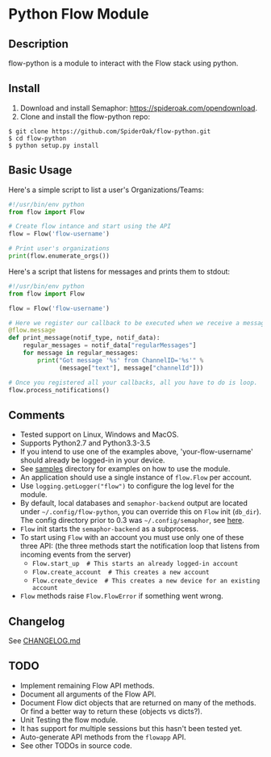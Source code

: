 # Python Flow Module

## Description

flow-python is a module to interact with the Flow stack using python.

## Install

1. Download and install Semaphor: https://spideroak.com/opendownload.
2. Clone and install the flow-python repo:
```
$ git clone https://github.com/SpiderOak/flow-python.git
$ cd flow-python
$ python setup.py install
```
## Basic Usage

Here's a simple script to list a user's Organizations/Teams:
```python
#!/usr/bin/env python
from flow import Flow

# Create flow intance and start using the API
flow = Flow('flow-username')

# Print user's organizations
print(flow.enumerate_orgs())
```

Here's a script that listens for messages and prints them to stdout:
```python
#!/usr/bin/env python
from flow import Flow

flow = Flow('flow-username')

# Here we register our callback to be executed when we receive a message
@flow.message
def print_message(notif_type, notif_data):
    regular_messages = notif_data["regularMessages"]
    for message in regular_messages:
        print("Got message '%s' from ChannelID='%s'" %
              (message["text"], message["channelId"]))

# Once you registered all your callbacks, all you have to do is loop.
flow.process_notifications()
```

## Comments

- Tested support on Linux, Windows and MacOS.
- Supports Python2.7 and Python3.3-3.5
- If you intend to use one of the examples above, 'your-flow-username' should already be logged-in in your device.
- See [samples](samples/) directory for examples on how to use the module.
- An application should use a single instance of `flow.Flow` per account.
- Use `logging.getLogger("flow")` to configure the log level for the module.
- By default, local databases and `semaphor-backend` output are located under `~/.config/flow-python`, you can override this on `Flow` init (`db_dir`). The config directory prior to 0.3 was `~/.config/semaphor`, see [here](CHANGELOG.md#03).
- `Flow` init starts the `semaphor-backend` as a subprocess.
- To start using `Flow` with an account you must use only one of these three API: (the three methods start the notification loop that listens from incoming events from the server)
  - `Flow.start_up  # This starts an already logged-in account`
  - `Flow.create_account  # This creates a new account`
  - `Flow.create_device  # This creates a new device for an existing account`
- `Flow` methods raise `Flow.FlowError` if something went wrong. 

## Changelog

See [CHANGELOG.md](CHANGELOG.md)

## TODO

- Implement remaining Flow API methods.
- Document all arguments of the Flow API. 
- Document Flow dict objects that are returned on many of the methods. Or find a better way to return these (objects vs dicts?).
- Unit Testing the flow module.
- It has support for multiple sessions but this hasn't been tested yet.
- Auto-generate API methods from the `flowapp` API.
- See other TODOs in source code.
